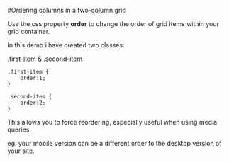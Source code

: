 #Ordering columns in a two-column grid

Use the css property **order** to change the order of grid items within your grid container.

In this demo i have created two classes:

.first-item & .second-item
```
.first-item {
    order:1;
}

.second-item {
    order:2;
}
```

This allows you to force reordering, especially useful when using media queries.

eg. your mobile version can be a different order to the desktop version of your site.


